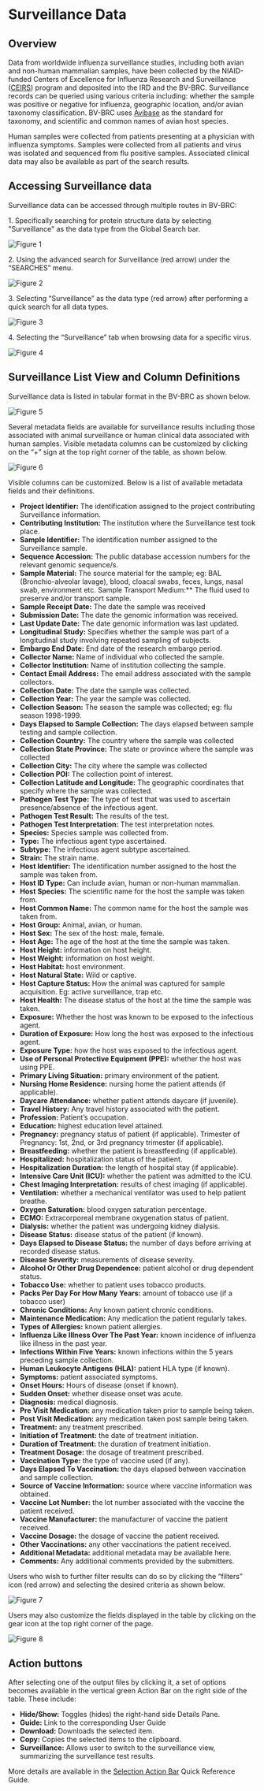 # Surveillance Data

## Overview
Data from worldwide influenza surveillance studies, including both avian and non-human mammalian samples, have been collected by the NIAID-funded Centers of Excellence for Influenza Research and Surveillance ([CEIRS](https://www.niaidceirs.org/)) program and deposited into the IRD and the BV-BRC.  Surveillance records can be queried using various criteria including: whether the sample was positive or negative for influenza, geographic location, and/or avian taxonomy classification. BV-BRC uses [Avibase](https://avibase.bsc-eoc.org/avibase.jsp?lang=EN) as the standard for taxonomy, and scientific and common names of avian host species. 

Human samples were collected from patients presenting at a physician with influenza symptoms. Samples were collected from all patients and virus was isolated and sequenced from flu positive samples. Associated clinical data may also be available as part of the search results.

## Accessing Surveillance data

Surveillance data can be accessed through multiple routes in BV-BRC: 

1\. Specifically searching for protein structure data by selecting "Surveillance" as the data type from the Global Search bar.

![Figure 1](../images/surveillance_Picture1.png "Figure 1")

2\. Using the advanced search for Surveillance (red arrow) under the “SEARCHES” menu. 

![Figure 2](../images/surveillance_Picture2.png "Figure 2")

3\. Selecting “Surveillance” as the data type (red arrow) after performing a quick search for all data types. 

![Figure 3](../images/surveillance_Picture3.png "Figure 3")

4\. Selecting the “Surveillance” tab when browsing data for a specific virus.  

![Figure 4](../images/surveillance_Picture4.png "Figure 4")

## Surveillance List View and Column Definitions

Surveillance data is listed in tabular format in the BV-BRC as shown below. 

![Figure 5](../images/surveillance_Picture5.png "Figure 5")

Several metadata fields are available for surveillance results including those associated with animal surveillance or human clinical data associated with human samples. Visible metadata columns can be customized by clicking on the “+” sign at the top right corner of the table, as shown below. 

![Figure 6](../images/surveillance_Picture6.png "Figure 6")

Visible columns can be customized. Below is a list of available metadata fields and their definitions. 

* **Project Identifier:** The identification assigned to the project contributing Surveillance information. 
* **Contributing Institution:** The institution where the Surveillance test took place. 
* **Sample Identifier:** The identification number assigned to the Surveillance sample. 
* **Sequence Accession:** The public database accession numbers for the relevant genomic sequence/s. 
* **Sample Material:** The source material for the sample; eg: BAL (Bronchio-alveolar lavage), blood, cloacal swabs, feces, lungs, nasal swab, environment etc. 
Sample Transport Medium:** The fluid used to preserve and/or transport sample. 
* **Sample Receipt Date:** The date the sample was received
* **Submission Date:** The date the genomic information was received. 
* **Last Update Date:** The date genomic information was last updated. 
* **Longitudinal Study:** Specifies whether the sample was part of a longitudinal study involving repeated sampling of subjects. 
* **Embargo End Date:** End date of the research embargo period. 
* **Collector Name:** Name of individual who collected the sample. 
* **Collector Institution:** Name of institution collecting the sample.
* **Contact Email Address:** The email address associated with the sample collectors. 
* **Collection Date:** The date the sample was collected. 
* **Collection Year:** The year the sample was collected.
* **Collection Season:** The season the sample was collected; eg: flu season 1998-1999.
* **Days Elapsed to Sample Collection:** The days elapsed between sample testing and sample collection. 
* **Collection Country:** The country where the sample was collected
* **Collection State Province:** The state or province where the sample was collected
* **Collection City:** The city where the sample was collected
* **Collection POI:** The collection point of interest. 
* **Collection Latitude and Longitude:** The geographic coordinates that specify where the sample was collected. 
* **Pathogen Test Type:** The type of test that was used to ascertain presence/absence of the infectious agent. 
* **Pathogen Test Result:** The results of the test. 
* **Pathogen Test Interpretation:** The test interpretation notes. 
* **Species:** Species sample was collected from.
* **Type:** The infectious agent type ascertained. 
* **Subtype:** The infectious agent subtype ascertained.
* **Strain:** The strain name. 
* **Host Identifier:** The identification number assigned to the host the sample was taken from. 
* **Host ID Type:** Can include avian, human or non-human mammalian. 
* **Host Species:** The scientific name for the host the sample was taken from. 
* **Host Common Name:** The common name for the host the sample was taken from.
* **Host Group:** Animal, avian, or human. 
* **Host Sex:** The sex of the host: male, female.
* **Host Age:** The age of the host at the time the sample was taken. 
* **Host Height:** information on host height.  
* **Host Weight:** information on host weight. 
* **Host Habitat:** host environment.  
* **Host Natural State:** Wild or captive. 
* **Host Capture Status:** How the animal was captured for sample acquisition. Eg: active surveillance, trap etc. 
* **Host Health:** The disease status of the host at the time the sample was taken.
* **Exposure:** Whether the host was known to be exposed to the infectious agent. 
* **Duration of Exposure:** How long the host was exposed to the infectious agent. 
* **Exposure Type:** how the host was exposed to the infectious agent. 
* **Use of Personal Protective Equipment (PPE):** whether the host was using PPE. 
* **Primary Living Situation:** primary environment of the patient. 
* **Nursing Home Residence:** nursing home the patient attends (if applicable).
* **Daycare Attendance:** whether patient attends daycare (if juvenile).
* **Travel History:** Any travel history associated with the patient. 
* **Profession:** Patient’s occupation. 
* **Education:** highest education level attained. 
* **Pregnancy:** pregnancy status of patient (if applicable).
Trimester of Pregnancy: 1st, 2nd, or 3rd pregnancy trimester (if applicable).
* **Breastfeeding:** whether the patient is breastfeeding (if applicable). 
* **Hospitalized:** hospitalization status of the patient. 
* **Hospitalization Duration:** the length of hospital stay (if applicable). 
* **Intensive Care Unit (ICU):** whether the patient was admitted to the ICU. 
* **Chest Imaging Interpretation:** results of chest imaging (if applicable). 
* **Ventilation:** whether a mechanical ventilator was used to help patient breathe.
* **Oxygen Saturation:** blood oxygen saturation percentage. 
* **ECMO:** Extracorporeal membrane oxygenation status of patient. 
* **Dialysis:** whether the patient was undergoing kidney dialysis.
* **Disease Status:** disease status of the patient (if known). 
* **Days Elapsed to Disease Status:** the number of days before arriving at recorded disease status. 
* **Disease Severity:** measurements of disease severity. 
* **Alcohol Or Other Drug Dependence:** patient alcohol or drug dependent status. 
* **Tobacco Use:** whether to patient uses tobacco products. 
* **Packs Per Day For How Many Years:** amount of tobacco use (if a tobacco user)
* **Chronic Conditions:** Any known patient chronic conditions. 
* **Maintenance Medication:** Any medication the patient regularly takes. 
* **Types of Allergies:** known patient allergies. 
* **Influenza Like Illness Over The Past Year:** known incidence of influenza like illness in the past year. 
* **Infections Within Five Years:** known infections within the 5 years preceding sample collection. 
* **Human Leukocyte Antigens (HLA):** patient HLA type (if known).
* **Symptoms:** patient associated symptoms. 
* **Onset Hours:** Hours of disease (onset if known).
* **Sudden Onset:** whether disease onset was acute.
* **Diagnosis:** medical diagnosis.
* **Pre Visit Medication:** any medication taken prior to sample being taken.
* **Post Visit Medication:** any medication taken post sample being taken.
* **Treatment:** any treatment prescribed.
* **Initiation of Treatment:** the date of treatment initiation.
* **Duration of Treatment:** the duration of treatment initiation.
* **Treatment Dosage:** the dosage of treatment prescribed.
* **Vaccination Type:** the type of vaccine used (if any).
* **Days Elapsed To Vaccination:** the days elapsed between vaccination and sample collection. 
* **Source of Vaccine Information:** source where vaccine information was obtained. 
* **Vaccine Lot Number:** the lot number associated with the vaccine the patient received. 
* **Vaccine Manufacturer:** the manufacturer of vaccine the patient received.
* **Vaccine Dosage:** the dosage of vaccine the patient received.
* **Other Vaccinations:** any other vaccinations the patient received.
* **Additional Metadata:** additional metadata may be available here. 
* **Comments:** Any additional comments provided by the submitters.

Users who wish to further filter results can do so by clicking the “filters” icon (red arrow) and selecting the desired criteria as shown below.   

![Figure 7](../images/surveillance_Picture7.png "Figure 7")

Users may also customize the fields displayed in the table by clicking on the gear icon at the top right corner of the page. 

![Figure 8](../images/surveillance_Picture8.png "Figure 8")

## Action buttons

After selecting one of the output files by clicking it, a set of options becomes available in the vertical green Action Bar on the right side of the table. These include:

* **Hide/Show:** Toggles (hides) the right-hand side Details Pane.
* **Guide:** Link to the corresponding User Guide
* **Download:** Downloads the selected item.
* **Copy:** Copies the selected items to the clipboard.
* **Surveillance:** Allows user to switch to the surveillance view, summarizing the surveillance test results.

More details are available in the [Selection Action Bar](../action_bar.html) Quick Reference Guide. 
